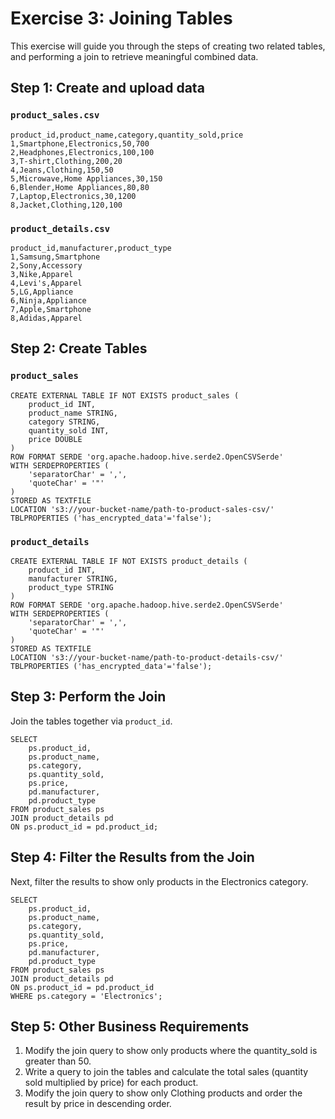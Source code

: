 # Exercise 3: Joining Tables

This exercise will guide you through the steps of creating two related tables, and performing a join to retrieve meaningful combined data.

## Step 1: Create and upload data

### `product_sales.csv`

```
product_id,product_name,category,quantity_sold,price
1,Smartphone,Electronics,50,700
2,Headphones,Electronics,100,100
3,T-shirt,Clothing,200,20
4,Jeans,Clothing,150,50
5,Microwave,Home Appliances,30,150
6,Blender,Home Appliances,80,80
7,Laptop,Electronics,30,1200
8,Jacket,Clothing,120,100
```

### `product_details.csv`

```
product_id,manufacturer,product_type
1,Samsung,Smartphone
2,Sony,Accessory
3,Nike,Apparel
4,Levi's,Apparel
5,LG,Appliance
6,Ninja,Appliance
7,Apple,Smartphone
8,Adidas,Apparel
```

## Step 2: Create Tables

### `product_sales`

```
CREATE EXTERNAL TABLE IF NOT EXISTS product_sales (
    product_id INT,
    product_name STRING,
    category STRING,
    quantity_sold INT,
    price DOUBLE
)
ROW FORMAT SERDE 'org.apache.hadoop.hive.serde2.OpenCSVSerde'
WITH SERDEPROPERTIES (
    'separatorChar' = ',',
    'quoteChar' = '"'
)
STORED AS TEXTFILE
LOCATION 's3://your-bucket-name/path-to-product-sales-csv/'
TBLPROPERTIES ('has_encrypted_data'='false');
```

### `product_details`

```
CREATE EXTERNAL TABLE IF NOT EXISTS product_details (
    product_id INT,
    manufacturer STRING,
    product_type STRING
)
ROW FORMAT SERDE 'org.apache.hadoop.hive.serde2.OpenCSVSerde'
WITH SERDEPROPERTIES (
    'separatorChar' = ',',
    'quoteChar' = '"'
)
STORED AS TEXTFILE
LOCATION 's3://your-bucket-name/path-to-product-details-csv/'
TBLPROPERTIES ('has_encrypted_data'='false');
```

## Step 3: Perform the Join

Join the tables together via `product_id`.

```
SELECT
    ps.product_id,
    ps.product_name,
    ps.category,
    ps.quantity_sold,
    ps.price,
    pd.manufacturer,
    pd.product_type
FROM product_sales ps
JOIN product_details pd
ON ps.product_id = pd.product_id;
```

## Step 4: Filter the Results from the Join

Next, filter the results to show only products in the Electronics category.

```
SELECT
    ps.product_id,
    ps.product_name,
    ps.category,
    ps.quantity_sold,
    ps.price,
    pd.manufacturer,
    pd.product_type
FROM product_sales ps
JOIN product_details pd
ON ps.product_id = pd.product_id
WHERE ps.category = 'Electronics';
```

## Step 5: Other Business Requirements

1. Modify the join query to show only products where the quantity_sold is greater than 50.
2. Write a query to join the tables and calculate the total sales (quantity sold multiplied by price) for each product.
3. Modify the join query to show only Clothing products and order the result by price in descending order.
